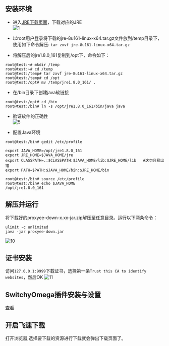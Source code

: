 ## 安装环境 
- 进入[JRE下载页面](http://www.oracle.com/technetwork/java/javase/downloads/jre8-downloads-2133155.html)，下载对应的JRE  
![1](https://github.com/monkeyWie/proxyee-down/raw/master/.guide/linux/imgs/1.png)

- 以root用户登录将下载的jre-8u161-linux-x64.tar.gz文件放到/temp目录下，使用如下命令解压:
```tar zxvf jre-8u161-linux-x64.tar.gz```

- 将解压后的jre1.8.0_161复制到/opt下，命令如下：
```
root@test:~# mkdir /temp
root@test:~# cd /temp
root@test:/temp# tar zxvf jre-8u161-linux-x64.tar.gz 
root@test:/temp# cd /opt
root@test:/opt# mv /temp/jre1.8.0_161/ .
```

- 在/bin目录下创建java软链接
```
root@test:/opt# cd /bin
root@test:/bin# ln -s /opt/jre1.8.0_161/bin/java java
```
- 验证软件的正确性  
![5](https://github.com/monkeyWie/proxyee-down/raw/master/.guide/linux/imgs/5.png)

- 配置Java环境
```
root@test:/bin# gedit /etc/profile

export JAVA_HOME=/opt/jre1.8.0_161
export JRE_HOME=$JAVA_HOME/jre
export CLASSPATH=.:$CLASSPATH:$JAVA_HOME/lib:$JRE_HOME/lib   #这句容易出错
export PATH=$PATH:$JAVA_HOME/bin:$JRE_HOME/bin

root@test:/bin# source /etc/profile
root@test:/bin# echo $JAVA_HOME
/opt/jre1.8.0_161
```

## 解压并运行

将下载好的proxyee-down-x.xx-jar.zip解压至任意目录。运行以下两条命令：
```
ulimit -c unlimited
java -jar proxyee-down.jar
```
![10](https://github.com/monkeyWie/proxyee-down/raw/master/.guide/linux/imgs/10.png)

## 证书安装
访问`127.0.0.1:9999`下载证书，选择第一条`Trust this CA to identify websites`，然后OK
![11](https://github.com/monkeyWie/proxyee-down/raw/master/.guide/linux/imgs/11.png)

## SwitchyOmega插件安装与设置

[查看](https://github.com/monkeyWie/proxyee-down/blob/master/.guide/common/switchy/read.md)

## 开启飞速下载
打开浏览器,选择要下载的资源进行下载就会弹出下载页面了。 


   
